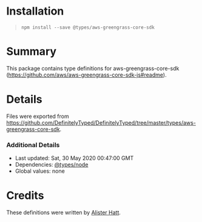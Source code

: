 # Installation
> `npm install --save @types/aws-greengrass-core-sdk`

# Summary
This package contains type definitions for aws-greengrass-core-sdk (https://github.com/aws/aws-greengrass-core-sdk-js#readme).

# Details
Files were exported from https://github.com/DefinitelyTyped/DefinitelyTyped/tree/master/types/aws-greengrass-core-sdk.

### Additional Details
 * Last updated: Sat, 30 May 2020 00:47:00 GMT
 * Dependencies: [@types/node](https://npmjs.com/package/@types/node)
 * Global values: none

# Credits
These definitions were written by [Alister Hatt](https://github.com/ozxcorp).
